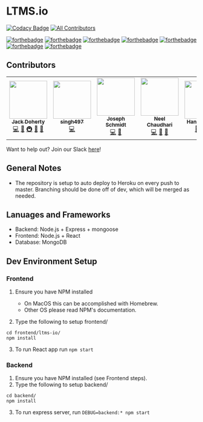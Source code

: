 # LTMS.io
<!-- ALL-CONTRIBUTORS-BADGE:START - Do not remove or modify this section -->
[![Codacy Badge](https://api.codacy.com/project/badge/Grade/d2e93e34bea44c19bc7079bb012649a6)](https://app.codacy.com/gh/ltms-io/ltms-io?utm_source=github.com&utm_medium=referral&utm_content=ltms-io/ltms-io&utm_campaign=Badge_Grade_Settings)
[![All Contributors](https://img.shields.io/badge/all_contributors-5-orange.svg?style=flat-square)](#contributors-)
<!-- ALL-CONTRIBUTORS-BADGE:END -->

[![forthebadge](https://forthebadge.com/images/badges/built-with-grammas-recipe.svg)](https://forthebadge.com)
[![forthebadge](https://forthebadge.com/images/badges/compatibility-club-penguin.svg)](https://forthebadge.com)
[![forthebadge](https://forthebadge.com/images/badges/does-not-contain-msg.svg)](https://forthebadge.com)
[![forthebadge](https://forthebadge.com/images/badges/gluten-free.svg)](https://forthebadge.com)
[![forthebadge](https://forthebadge.com/images/badges/made-with-javascript.svg)](https://forthebadge.com)
[![forthebadge](https://forthebadge.com/images/badges/makes-people-smile.svg)](https://forthebadge.com)
[![forthebadge](https://forthebadge.com/images/badges/validated-html2.svg)](https://forthebadge.com)

## Contributors

<!-- ALL-CONTRIBUTORS-LIST:START - Do not remove or modify this section -->
<!-- prettier-ignore-start -->
<!-- markdownlint-disable -->
<table>
  <tr>
    <td align="center"><a href="https://github.com/thatnerdjack"><img src="https://avatars2.githubusercontent.com/u/6924261?v=4" width="100px;" alt=""/><br /><sub><b>Jack Doherty</b></sub></a><br /><a href="https://github.com/ltms-io/ltms-io/commits?author=thatnerdjack" title="Code">💻</a> <a href="#ideas-thatnerdjack" title="Ideas, Planning, & Feedback">🤔</a> <a href="#infra-thatnerdjack" title="Infrastructure (Hosting, Build-Tools, etc)">🚇</a> <a href="#projectManagement-thatnerdjack" title="Project Management">📆</a> <a href="https://github.com/ltms-io/ltms-io/pulls?q=is%3Apr+reviewed-by%3Athatnerdjack" title="Reviewed Pull Requests">👀</a></td>
    <td align="center"><a href="https://github.com/singh497"><img src="https://avatars3.githubusercontent.com/u/47434320?v=4" width="100px;" alt=""/><br /><sub><b>singh497</b></sub></a><br /><a href="https://github.com/ltms-io/ltms-io/commits?author=singh497" title="Code">💻</a></td>
    <td align="center"><a href="https://github.com/schmi150"><img src="https://avatars3.githubusercontent.com/u/45135268?v=4" width="100px;" alt=""/><br /><sub><b>Joseph Schmidt</b></sub></a><br /><a href="https://github.com/ltms-io/ltms-io/commits?author=schmi150" title="Code">💻</a> <a href="https://github.com/ltms-io/ltms-io/pulls?q=is%3Apr+reviewed-by%3Aschmi150" title="Reviewed Pull Requests">👀</a></td>
    <td align="center"><a href="http://neelch.com"><img src="https://avatars2.githubusercontent.com/u/11469222?v=4" width="100px;" alt=""/><br /><sub><b>Neel Chaudhari</b></sub></a><br /><a href="https://github.com/ltms-io/ltms-io/commits?author=neelc17" title="Code">💻</a> <a href="#design-neelc17" title="Design">🎨</a> <a href="https://github.com/ltms-io/ltms-io/pulls?q=is%3Apr+reviewed-by%3Aneelc17" title="Reviewed Pull Requests">👀</a></td>
    <td align="center"><a href="https://github.com/CrescentRune"><img src="https://avatars0.githubusercontent.com/u/21012272?v=4" width="100px;" alt=""/><br /><sub><b>Hank Krutulis</b></sub></a><br /><a href="#ideas-CrescentRune" title="Ideas, Planning, & Feedback">🤔</a> <a href="https://github.com/ltms-io/ltms-io/commits?author=CrescentRune" title="Code">💻</a> <a href="https://github.com/ltms-io/ltms-io/pulls?q=is%3Apr+reviewed-by%3ACrescentRune" title="Reviewed Pull Requests">👀</a></td>
  </tr>
</table>

<!-- markdownlint-enable -->
<!-- prettier-ignore-end -->
<!-- ALL-CONTRIBUTORS-LIST:END -->

Want to help out? Join our Slack [here](https://join.slack.com/t/ltmsio/shared_invite/zt-ef96hd01-hPKQGh7CuruRoPskPljkEg)! 

## General Notes

- The repository is setup to auto deploy to Heroku on every push to master. Branching should be done off of dev, which will be merged as needed. 

## Lanuages and Frameworks

- Backend: Node.js + Express + mongoose
- Frontend: Node.js + React
- Database: MongoDB

## Dev Environment Setup

### Frontend

1. Ensure you have NPM installed

    - On MacOS this can be accomplished with Homebrew.
    - Other OS please read NPM's documentation.

2. Type the following to setup frontend/

``` {bash}
cd frontend/ltms-io/
npm install
```

3. To run React app run `npm start`

### Backend

1. Ensure you have NPM installed (see Frontend steps).
2. Type the following to setup backend/

``` {bash}
cd backend/
npm install
```

3. To run express server, run `DEBUG=backend:* npm start`
